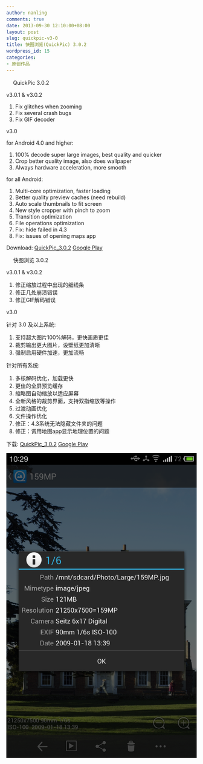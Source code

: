 ```yaml
---
author: nanling
comments: true
date: 2013-09-30 12:10:00+08:00
layout: post
slug: quickpic-v3-0
title: 快图浏览(QuickPic) 3.0.2
wordpress_id: 15
categories:
- 原创作品
---
```


　 QuickPic 3.0.2

v3.0.1 & v3.0.2

1.  Fix glitches when zooming
2.  Fix several crash bugs
3.  Fix GIF decoder

v3.0

for Android 4.0 and higher:

1.  100% decode super large images, best quality and quicker
2.  Crop better quality image, also does wallpaper
3.  Always hardware acceleration, more smooth

for all Android:

1.  Multi-core optimization, faster loading
2.  Better quality preview caches (need rebuild)
3.  Auto scale thumbnails to fit screen
4.  New style cropper with pinch to zoom
5.  Transition optimization
6.  File operations optimization 
7.  Fix: hide failed in 4.3
8.  Fix: issues of opening maps app

Download:
[QuickPic_3.0.2](/assets/QuickPic_3.0.2.apk)
[Google Play](https://play.google.com/store/apps/details?id=com.alensw.PicFolder)

　 快图浏览 3.0.2

v3.0.1 & v3.0.2

1. 修正缩放过程中出现的细线条
2. 修正几处崩溃错误
3. 修正GIF解码错误

v3.0

针对 3.0 及以上系统:

1. 支持超大图片100%解码，更快画质更佳
2. 裁剪输出更大图片，设壁纸更加清晰
3. 强制启用硬件加速，更加流畅

针对所有系统:

1. 多核解码优化，加载更快
2. 更佳的全屏预览缓存
3. 缩略图自动缩放以适应屏幕
4. 全新风格的裁剪界面，支持双指缩放等操作
5. 过渡动画优化
6. 文件操作优化
7. 修正：4.3系统无法隐藏文件夹的问题
8. 修正：调用地图app显示地理位置的问题

下载:
[QuickPic_3.0.2](/assets/QuickPic_3.0.2.apk)
[Google Play](https://play.google.com/store/apps/details?id=com.alensw.PicFolder)

![](/assets/quickpic/large-preview.png)
